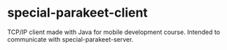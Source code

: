 # special-parakeet-client
TCP/IP client made with Java for mobile development course. Intended to communicate with special-parakeet-server.
